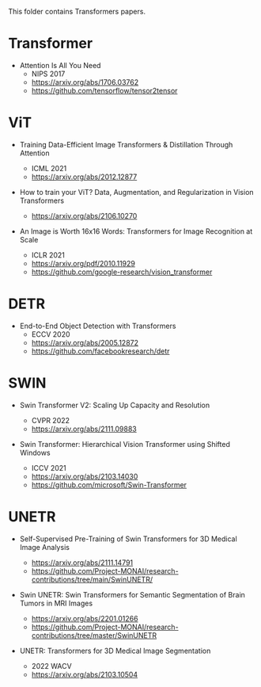 This folder contains Transformers papers.

# Transformer
- Attention Is All You Need
  - NIPS 2017
  - https://arxiv.org/abs/1706.03762
  - https://github.com/tensorflow/tensor2tensor

# ViT
- Training Data-Efficient Image Transformers & Distillation Through Attention
  - ICML 2021
  - https://arxiv.org/abs/2012.12877 

- How to train your ViT? Data, Augmentation, and Regularization in Vision Transformers
  - https://arxiv.org/abs/2106.10270

- An Image is Worth 16x16 Words: Transformers for Image Recognition at Scale
  - ICLR 2021
  - https://arxiv.org/pdf/2010.11929
  - https://github.com/google-research/vision_transformer

# DETR
- End-to-End Object Detection with Transformers
  - ECCV 2020
  - https://arxiv.org/abs/2005.12872
  - https://github.com/facebookresearch/detr

# SWIN
- Swin Transformer V2: Scaling Up Capacity and Resolution
  - CVPR 2022
  - https://arxiv.org/abs/2111.09883

- Swin Transformer: Hierarchical Vision Transformer using Shifted Windows
  - ICCV 2021
  - https://arxiv.org/abs/2103.14030
  - https://github.com/microsoft/Swin-Transformer

# UNETR
- Self-Supervised Pre-Training of Swin Transformers for 3D Medical Image Analysis
  - https://arxiv.org/abs/2111.14791
  - https://github.com/Project-MONAI/research-contributions/tree/main/SwinUNETR/
  
- Swin UNETR: Swin Transformers for Semantic Segmentation of Brain Tumors in MRI Images
  - https://arxiv.org/abs/2201.01266
  - https://github.com/Project-MONAI/research-contributions/tree/master/SwinUNETR

- UNETR: Transformers for 3D Medical Image Segmentation
  - 2022 WACV
  - https://arxiv.org/abs/2103.10504
